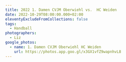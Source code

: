 ```yaml
---
title: 2022 1. Damen CVJM Oberwiehl vs.  HC Weiden
date: 2022-10-29T08:00:00.000+02:00
eleventyExcludeFromCollections: false
tags:
  - Handball
photographers:
  - Liz
google_photos:
  - name: 1. Damen CVJM Oberwiehl HC Weiden
    url: https://photos.app.goo.gl/x3GX1vfZ9wapnhvL8
---
```

